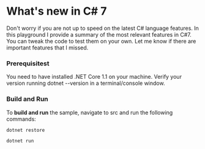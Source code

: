 What's new in C# 7
===

Don't worry if you are not up to speed on the latest C# language features. In this playground I provide a summary of the most relevant features in C#7. You can tweak the code to test them on your own.
Let me know if there are important features that I missed.

### Prerequisitest

You need to have installed .NET Core 1.1 on your machine.
Verify your version running dotnet --version in a terminal/console window.

### Build and Run

To __build and run__ the sample, navigate to src and run the following commands:
```
dotnet restore

dotnet run
```
